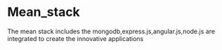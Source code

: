 # Mean_stack
The mean stack includes the mongodb,express.js,angular.js,node.js are integrated to create the innovative applications
